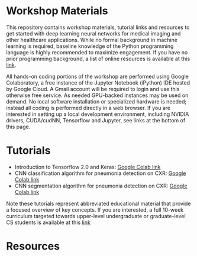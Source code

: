 # Workshop Materials

This repository contains workshop materials, tutorial links and resources to get started with deep learning neural networks for medical imaging and other healthcare applications. While no formal background in machine learning is required, baseline knowledge of the Python programming language is highly recommended to maximize engagement. If you have no prior programming background, a list of online resources is available at this [link](../resources/README.md). 

All hands-on coding portions of the workshop are performed using Google Colaboratory, a free instance of the Jupyter Notebook (iPython) IDE hosted by Google Cloud. A Gmail account will be required to login and use this otherwise free service. As needed GPU-backed instances may be used on demand. No local software installation or specialized hardware is needed; instead all coding is performed directly in a web browser. If you are interested in setting up a local development environment, including NVIDIA drivers, CUDA/cudNN, Tensorflow and Jupyter, see links at the bottom of this page.

# Tutorials

* Introduction to Tensorflow 2.0 and Keras: [Google Colab link](https://bit.ly/2VSYaop)
* CNN classification algorithm for pneumonia detection on CXR: [Google Colab link](https://bit.ly/2D9ZBrX)
* CNN segmentation algorithm for pneumonia detection on CXR: [Google Colab link](https://bit.ly/2VQMWk9)


Note these tutorials represent abbreviated educational material that provide a focused overview of key concepts. If you are interested, a full 10-week curriculum targeted towards upper-level undergraduate or graduate-level CS students is available at this [link](../cs190/README.md) 

# Resources
